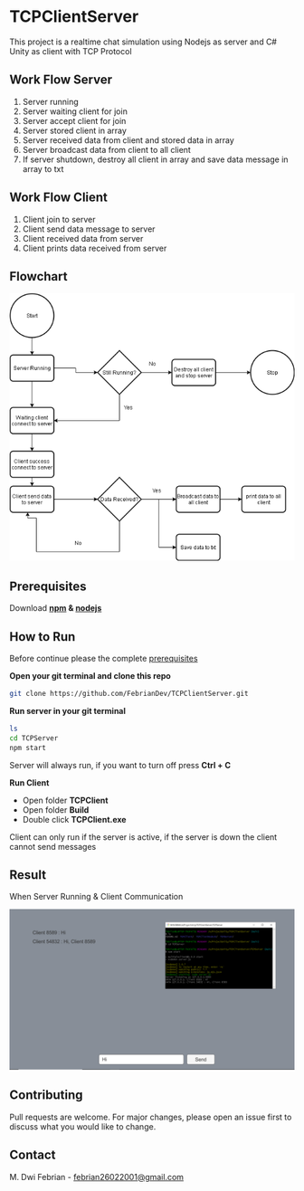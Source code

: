 # TCPClientServer
This project is a realtime chat simulation using Nodejs as server and C# Unity as client with TCP Protocol

## Work Flow Server
1. Server running
2. Server waiting client for join
3. Server accept client for join
4. Server stored client in array
5. Server received data from client and stored data in array
6. Server broadcast data from client to all client
7. If server shutdown, destroy all client in array and save data message in array to txt

## Work Flow Client
1. Client join to server
2. Client send data message to server
3. Client received data from server
4. Client prints data received from server

## Flowchart
![Flowchart](https://raw.githubusercontent.com/FebrianDev/TCPClientServer/main/Flowchart.png)

## Prerequisites
Download **[npm](https://www.npmjs.com/package/download) & [nodejs](https://nodejs.dev/download)**

## How to Run

Before continue please the complete [prerequisites](#prerequisites)

**Open your git terminal and clone this repo**

 ```bash
git clone https://github.com/FebrianDev/TCPClientServer.git
```
**Run server in your git terminal**
```bash
ls
cd TCPServer
npm start
```
Server will always run, if you want to turn off press **Ctrl + C**

**Run Client**
* Open folder **TCPClient**
* Open folder **Build**
* Double click **TCPClient.exe**

Client can only run if the server is active, if the server is down the client cannot send messages

## Result
When Server Running & Client Communication

![result](https://raw.githubusercontent.com/FebrianDev/TCPClientServer/main/result.png)

## Contributing
Pull requests are welcome. For major changes, please open an issue first to discuss what you would like to change.

## Contact
M. Dwi Febrian - febrian26022001@gmail.com


